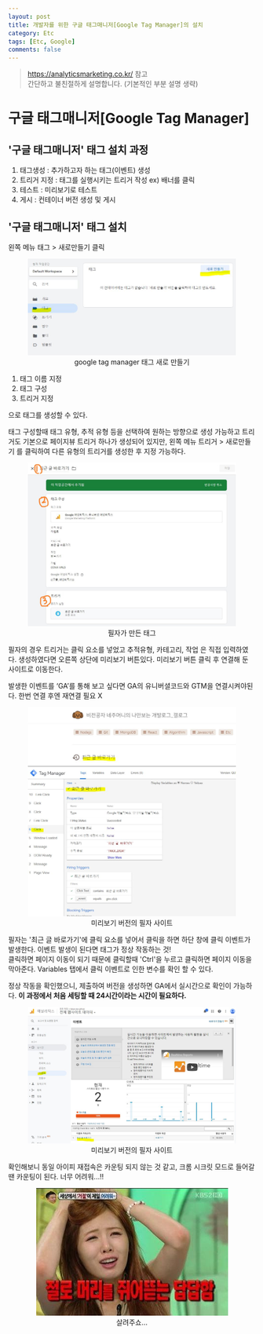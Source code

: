 ```yaml
---
layout: post
title: 개발자를 위한 구글 태그매니저[Google Tag Manager]의 설치
category: Etc
tags: [Etc, Google]
comments: false
---
```

> <https://analyticsmarketing.co.kr/> 참고  
> 간단하고 불친절하게 설명합니다. (기본적인 부분 설명 생략)

# 구글 태그매니저[Google Tag Manager]

## '구글 태그매니저' 태그 설치 과정

1. 태그생성 : 추가하고자 하는 태그(이벤트) 생성 
2. 트리거 지정 : 태그를 실행시키는 트리거 작성 ex) 배너를 클릭
3. 테스트 : 미리보기로 테스트
4. 게시 : 컨테이너 버전 생성 및 게시

## '구글 태그매니저' 태그 설치

왼쪽 메뉴 태그 > 새로만들기 클릭

<center>
<figure>
<img src="/assets/post-img/etc/google-tag-new-tag.jpg" alt="">
<figcaption>google tag manager 태그 새로 만들기</figcaption>
</figure>
</center>

1. 태그 이름 지정
2. 태그 구성
3. 트리거 지정

으로 태그를 생성할 수 있다.  

태그 구성할때 태그 유형, 추적 유형 등을 선택하여 원하는 방향으로 생성 가능하고 트리거도 기본으로 페이지뷰 트리거 하나가 생성되어 있지만, 왼쪽 메뉴 트리거 > 새로만들기 를 클릭하여 다른 유형의 트리거를 생성한 후 지정 가능하다.

<center>
<figure>
<img src="/assets/post-img/etc/google-tag-new-tag2.jpg" alt="">
<figcaption>필자가 만든 태그</figcaption>
</figure>
</center>

필자의 경우 트리거는 클릭 요소를 넣었고 추적유형, 카테고리, 작업 은 직접 입력하였다. 
생성하였다면 오른쪽 상단에 미리보기 버튼있다. 미리보기 버튼 클릭 후 연결해 둔 사이트로 이동한다.  

발생한 이벤트를 ‘GA’를 통해 보고 싶다면 GA의 유니버셜코드와 GTM을 연결시켜야된다. 한번 연결 후엔 재연결 필요 X

<center>
<figure>
<img src="/assets/post-img/etc/google-tag-new-tag3.jpg" alt="">
<figcaption>미리보기 버전의 필자 사이트</figcaption>
</figure>
</center>

필자는 '최근 글 바로가기'에 클릭 요소를 넣어서 클릭을 하면 하단 창에 클릭 이벤트가 발생한다. 이벤트 발생이 된다면 태그가 정상 작동하는 것!  
클릭하면 페이지 이동이 되기 때문에 클릭할때 'Ctrl'을 누르고 클릭하면 페이지 이동을 막아준다. Variables 탭에서 클릭 이벤트로 인한 변수를 확인 할 수 있다.  

정상 작동을 확인했으니, 제출하여 버전을 생성하면 GA에서 실시간으로 확인이 가능하다. 
**이 과정에서 처음 세팅할 때 24시간이라는 시간이 필요하다.**

<center>
<figure>
<img src="/assets/post-img/etc/google-tag-view.jpg" alt="">
<figcaption>미리보기 버전의 필자 사이트</figcaption>
</figure>
</center>

확인해보니 동일 아이피 재접속은 카운팅 되지 않는 것 같고, 크롬 시크릿 모드로 들어갈땐 카운팅이 된다.
너무 어려워...!!

<center>
<figure>
<img src="/assets/images/stop2.jpg" alt="">
<figcaption>살려주쇼...</figcaption>
</figure>
</center>
